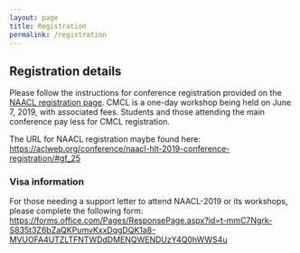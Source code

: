 ```yaml
---
layout: page
title: Registration
permalink: /registration
---
```



## Registration details

Please follow the instructions for conference registration provided on the [NAACL registration page](https://aclweb.org/conference/naacl-hlt-2019-conference-registration/#gf_25). CMCL is a one-day workshop being held on June 7, 2019, with associated fees. Students and those attending the main conference pay less for CMCL registration.

The URL for NAACL registration maybe found here: https://aclweb.org/conference/naacl-hlt-2019-conference-registration/#gf_25

### Visa information

For those needing a support letter to attend NAACL-2019 or its workshops, please complete the following form: https://forms.office.com/Pages/ResponsePage.aspx?id=t-mmC7Ngrk-S835t3Z6bZaQKPumvKxxDqgDQK1a8-MVUOFA4UTZLTFNTWDdDMENQWENDUzY4Q0hWWS4u 

